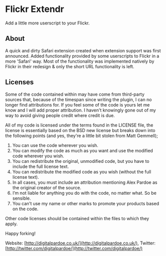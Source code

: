 Flickr Extendr
==============
Add a little more userscript to your Flickr.

About
-----

A quick and dirty Safari extension created when extension support was first announced. Added
functionality provided by some userscripts to Flickr in a more 'Safari' way. Most of the functionality
was implemented natively by Flickr in their redesign & only the short URL functionality is left.

Licenses
--------
Some of the code contained within may have come from third-party sources that, because of the timespan
since writing the plugin, I can no longer find attributions for. If you feel some of the code is
yours let me know and I will add proper attribution.  I haven't knowingly gone out of my way to avoid
giving people credit where credit is due.

All of my code is licensed under the terms found in the LICENSE file, the license is essentially based
on the BSD new license but breaks down into the following points (and yes, they're a little bit stolen
from Matt Gemmell);

1. You can use the code wherever you wish.
2. You can modify the code as much as you want and use the modified code wherever you wish.
3. You can redistribute the original, unmodified code, but you have to include the full license text.
4. You can redistribute the modified code as you wish (without the full license text).
5. In all cases, you must include an attribution mentioning Alex Pardoe as the original creator of the source.
6. I’m not liable for anything you do with the code, no matter what. So be sensible.
7. You can’t use my name or other marks to promote your products based on the code.

Other code licenses should be contained within the files to which they apply.

Happy forking!

Website: [http://digitalpardoe.co.uk/](http://digitalpardoe.co.uk/), Twitter: [http://twitter.com/digitalpardoe/](http://twitter.com/digitalpardoe/)
